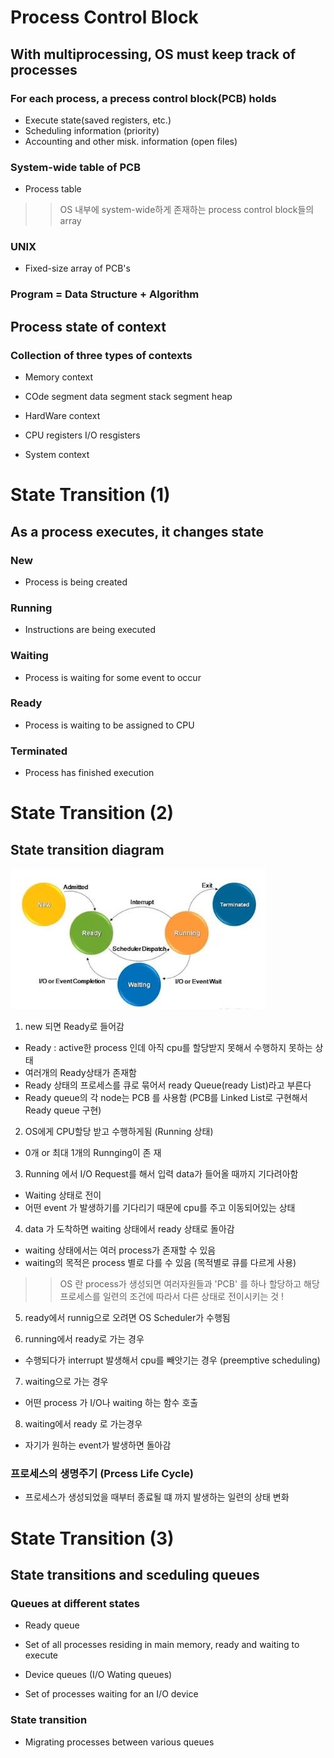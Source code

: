 # Process Control Block

## With multiprocessing, OS must keep track of processes
### For each process, a precess control block(PCB) holds
- Execute state(saved registers, etc.)
- Scheduling information (priority)
- Accounting and other misk. information (open files)

### System-wide table of PCB
- Process table
 >> OS 내부에 system-wide하게 존재하는 process control block들의 array

### UNIX
- Fixed-size array of PCB's

### Program = Data Structure + Algorithm


## Process state of context
### Collection of three types of contexts
- Memory context
 + COde segment data segment stack segment heap

- HardWare context
 + CPU registers I/O resgisters
 
- System context
 
 
 
# State Transition (1)

## As a process executes, it changes state
### New
- Process is being created

### Running
- Instructions are being executed

### Waiting 
- Process is waiting for some event to occur

### Ready
- Process is waiting to be assigned to CPU

### Terminated
- Process has finished execution



# State Transition (2)

## State transition diagram

![ch4_2_1](./pic/ch4_2_1.JPG)

1. new 되면 Ready로 들어감
 - Ready : active한 process 인데 아직 cpu를 할당받지 못해서 수행하지 못하는 상태
 - 여러개의 Ready상태가 존재함
 - Ready 상태의 프로세스를 큐로 묶어서 ready Queue(ready List)라고 부른다
 - Ready queue의 각 node는 PCB 를 사용함 (PCB를 Linked List로 구현해서 Ready queue 구현)
 
2. OS에게 CPU할당 받고 수행하게됨 (Running 상태)
 - 0개 or 최대 1개의 Runnging이 존 재
 
3. Running 에서 I/O Request를 해서 입력 data가 들어올 때까지 기다려아함
 - Waiting 상태로 전이
 - 어떤 event 가 발생하기를 기다리기 때문에 cpu를 주고 이동되어있는 상태
 
4. data 가 도착하면 waiting 상태에서 ready 상태로 돌아감
 - waiting 상태에서는 여러 process가 존재할 수 있음
 - waiting의 목적은 process 별로 다를 수 있음 (목적별로 큐를 다르게 사용)
 
>> OS 란 process가 생성되면 여러자원들과 'PCB' 를 하나 할당하고 해당 프로세스를
   일련의 조건에 따라서 다른 상태로 전이시키는 것 !
   
5. ready에서 runnig으로 오려면 OS Scheduler가 수행됨

6. running에서 ready로 가는 경우
 - 수행되다가 interrupt 발생해서 cpu를 빼앗기는 경우 (preemptive scheduling)
 
7. waiting으로 가는 경우
 - 어떤 process 가 I/O나 waiting 하는 함수 호출
 
8. waiting에서 ready 로 가는경우
 - 자기가 원하는 event가 발생하면 돌아감


### 프로세스의 생명주기 (Prcess Life Cycle)
- 프로세스가 생성되었을 때부터 종료될 떄 까지 발생하는 일련의 상태 변화



# State Transition (3)

## State transitions and sceduling queues
### Queues at different states
 - Ready queue
  + Set of all processes residing in main memory, ready and waiting to execute
  
 - Device queues (I/O Wating queues)
  + Set of processes waiting for an I/O device
  
### State transition
 - Migrating processes between various queues

























